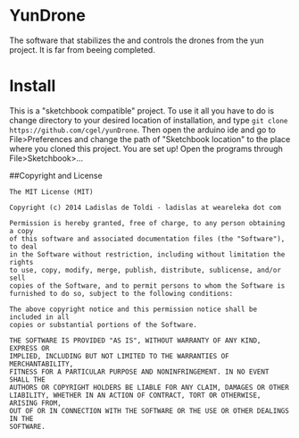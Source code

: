 
# YunDrone

The software that stabilizes the and controls the drones from the yun project.
It is far from beeing completed.

# Install
This is a "sketchbook compatible" project. To use it all you have to do is 
change directory to your desired location of installation, and type 
`git clone https://github.com/cgel/yunDrone`. Then open the arduino ide and go 
to File>Preferences and change the path of "Sketchbook location" to the place 
where you cloned this project.
You are set up! Open the programs through File>Sketchbook>...

##Copyright and License

```
The MIT License (MIT)

Copyright (c) 2014 Ladislas de Toldi - ladislas at weareleka dot com

Permission is hereby granted, free of charge, to any person obtaining a copy
of this software and associated documentation files (the "Software"), to deal
in the Software without restriction, including without limitation the rights
to use, copy, modify, merge, publish, distribute, sublicense, and/or sell
copies of the Software, and to permit persons to whom the Software is
furnished to do so, subject to the following conditions:

The above copyright notice and this permission notice shall be included in all
copies or substantial portions of the Software.

THE SOFTWARE IS PROVIDED "AS IS", WITHOUT WARRANTY OF ANY KIND, EXPRESS OR
IMPLIED, INCLUDING BUT NOT LIMITED TO THE WARRANTIES OF MERCHANTABILITY,
FITNESS FOR A PARTICULAR PURPOSE AND NONINFRINGEMENT. IN NO EVENT SHALL THE
AUTHORS OR COPYRIGHT HOLDERS BE LIABLE FOR ANY CLAIM, DAMAGES OR OTHER
LIABILITY, WHETHER IN AN ACTION OF CONTRACT, TORT OR OTHERWISE, ARISING FROM,
OUT OF OR IN CONNECTION WITH THE SOFTWARE OR THE USE OR OTHER DEALINGS IN THE
SOFTWARE.
```

